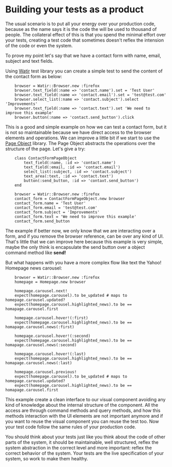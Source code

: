Building your tests as a product
================================

The usual scenario is to put all your energy over your production code, because as the name says it is the code the will be used to thousand of people. The collateral effect of this is that you spend the minimal effort over your tests, creating a test code that sometimes doesn't reflex the intension of the code or even the system.

To prove my point let's say that we have a contact form with name, email, subject and text fields.

Using [Watir](http://watir.com/) test library you can create a simple test to send the content of the contact form as below:

```
    browser = Watir::Browser.new :firefox
    browser.text_field(:name => 'contact.name').set = 'Test User'
    browser.text_field(:name => 'contact.email').set = 'test@test.com'
    browser.select_list(:name => 'contact.subject').select 'Improvements'
    browser.text_field(:name => 'contact.text').set 'We need to improve this example'
    browser.button(:name => 'contact.send_button').click
```

This is a good and simple example on how we can test a contact form, but it is not so maintainable because we have direct access to the browser elements and operations. We can improve a little bit if we start to use the [Page Object](https://github.com/cheezy/page-object) library. The Page Object abstracts the operations over the structure of the page. Let's give a try:

```
    class ContactFormPageObject
        text_field(:name, :id => 'contact.name')
        text_field(:email, :id => 'contact.email')
        select_list(:subject, :id => 'contact.subject')
        text_area(:text, :id => 'contact.text')
        button(:send_button, :id => 'contaxt.send_button')
    end

    browser = Watir::Browser.new :firefox
    contact_form = ContactFormPageObject.new browser
    contact_form.name = 'Test User'
    contact_form.email = 'test@test.com'
    contact_form.subject = 'Improvements'
    contact_form.text = 'We need to improve this example'
    contact_form.send_button
```

The example if better now, we only know that we are interacting over a form, and if you remove the browser reference, can be over any kind of UI. That's little that we can improve here because this example is very simple, maybe the only think is encapsulate the send button over a object command method like **send!**

But what happens with you have a more complex flow like text the Yahoo! Homepage news carousel:

```
    browser = Watir::Browser.new :firefox
    homepage = Homepage.new browser
    
    homepage.carousel.next!
    expect(homepage.carousel).to be_updated # maps to homepage.carousel.updated?
    expect(homepage.carousel.highlighted_news).to be == homapage.carousel.first

    homepage.carousel.hover!(:first)
    expect(homepage.carousel.highlighted_news).to be == homapage.carousel.news(:first)

    homepage.carousel.hover!(:second)
    expect(homepage.carousel.highlighted_news).to be == homapage.carousel.news(:second)

    homepage.carousel.hover!(:last)
    expect(homepage.carousel.highlighted_news).to be == homapage.carousel.news(:last)

    homepage.carousel.previous!
    expect(homepage.carousel).to be_updated # maps to homepage.carousel.updated?
    expect(homepage.carousel.highlighted_news).to be == homapage.carousel.first
```

This example create a clean interface to our visual component avoiding any kind of knowledge about the internal structure of the component. All the access are through command methods and query methods, and how this methods interaction with the UI elements are not important anymore and if you want to reuse the visual component you can reuse the test too. Now your test code follow the same rules of your production code.

You should think about your tests just like you think about the code of other parts of the system, it should be maintainable, well structured, reflex the system abstraction in the correct level and more important: reflex the correct behavior of the system. Your tests are the live specification of your system, so work to make them healthy.